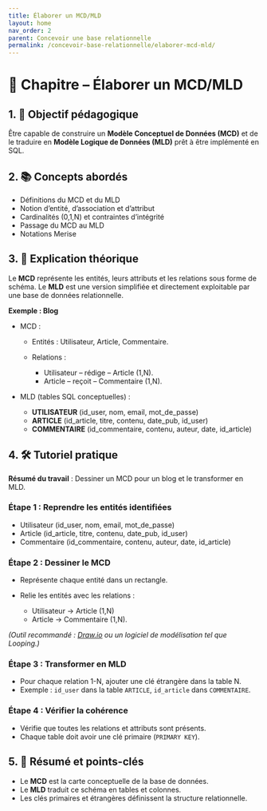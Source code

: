 ```yaml
---
title: Élaborer un MCD/MLD
layout: home
nav_order: 2
parent: Concevoir une base relationnelle
permalink: /concevoir-base-relationnelle/elaborer-mcd-mld/
---
```

# 📘 Chapitre – Élaborer un MCD/MLD

## 1. 🎯 Objectif pédagogique

Être capable de construire un **Modèle Conceptuel de Données (MCD)** et de le traduire en **Modèle Logique de Données (MLD)** prêt à être implémenté en SQL.

## 2. 📚 Concepts abordés

* Définitions du MCD et du MLD
* Notion d’entité, d’association et d’attribut
* Cardinalités (0,1,N) et contraintes d’intégrité
* Passage du MCD au MLD
* Notations Merise

## 3. 🧠 Explication théorique

Le **MCD** représente les entités, leurs attributs et les relations sous forme de schéma.
Le **MLD** est une version simplifiée et directement exploitable par une base de données relationnelle.

**Exemple : Blog**

* MCD :

  * Entités : Utilisateur, Article, Commentaire.
  * Relations :

    * Utilisateur – rédige – Article (1,N).
    * Article – reçoit – Commentaire (1,N).

* MLD (tables SQL conceptuelles) :

  * **UTILISATEUR** (id\_user, nom, email, mot\_de\_passe)
  * **ARTICLE** (id\_article, titre, contenu, date\_pub, id\_user)
  * **COMMENTAIRE** (id\_commentaire, contenu, auteur, date, id\_article)

## 4. 🛠 Tutoriel pratique

**Résumé du travail** : Dessiner un MCD pour un blog et le transformer en MLD.

### Étape 1 : Reprendre les entités identifiées

* Utilisateur (id\_user, nom, email, mot\_de\_passe)
* Article (id\_article, titre, contenu, date\_pub, id\_user)
* Commentaire (id\_commentaire, contenu, auteur, date, id\_article)

### Étape 2 : Dessiner le MCD

* Représente chaque entité dans un rectangle.
* Relie les entités avec les relations :

  * Utilisateur → Article (1,N)
  * Article → Commentaire (1,N).

*(Outil recommandé : [Draw.io](https://app.diagrams.net) ou un logiciel de modélisation tel que Looping.)*

### Étape 3 : Transformer en MLD

* Pour chaque relation 1-N, ajouter une clé étrangère dans la table N.
* Exemple : `id_user` dans la table `ARTICLE`, `id_article` dans `COMMENTAIRE`.

### Étape 4 : Vérifier la cohérence

* Vérifie que toutes les relations et attributs sont présents.
* Chaque table doit avoir une clé primaire (`PRIMARY KEY`).

## 5. 🧾 Résumé et points-clés

* Le **MCD** est la carte conceptuelle de la base de données.
* Le **MLD** traduit ce schéma en tables et colonnes.
* Les clés primaires et étrangères définissent la structure relationnelle.

